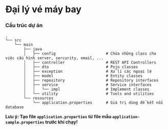 # Đại lý vé máy bay
### Cấu trúc dự án 
    .
    └── src
        └── main
            ├── java
            │   ├── config                      # Chứa những class cho việc cấu hình server, sercurity, email, ...
            │   ├── controller                  # REST API Controllers
            │   ├── dto                         # Pojo classes
            │   ├── exception                   # Xử lí các ngoại lệ
            │   ├── model                       # Entity classes
            │   ├── repository                  # Repository interfaces
            │   ├── service                     # Service interfaces
            │   │   └── impl                    # Implement classes
            │   └── utility                     # Tools and utilities
            └── resources
                └── application.properties      # Giá trị dùng để kết nối database
       
 **Lưu ý: Tạo file `application.properties` từ file mẫu `application-sample.properties` trước khi chạy!**